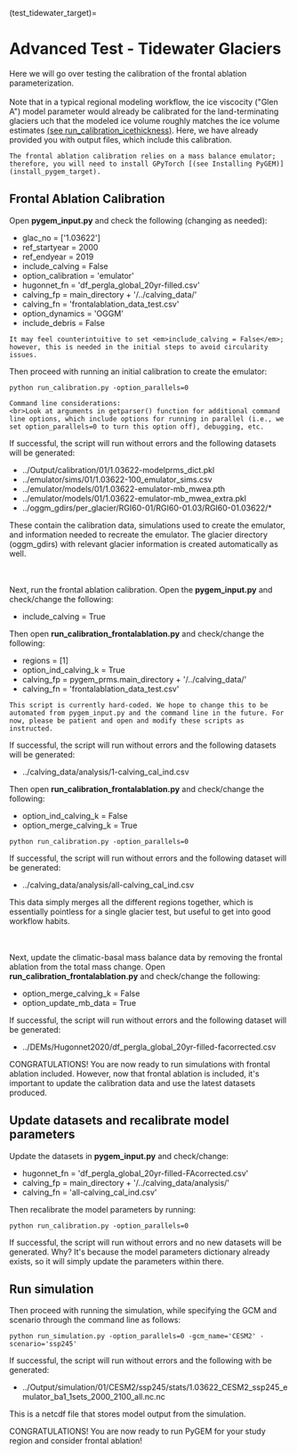 (test_tidewater_target)=
# Advanced Test - Tidewater Glaciers
Here we will go over testing the calibration of the frontal ablation parameterization. <br><br>Note that in a typical regional modeling workflow, the ice viscocity ("Glen A") model parameter would already be calibrated for the land-terminating glaciers uch that the modeled ice volume roughly matches the ice volume estimates [(see run_calibration_icethickness)](run_calibration_icethickness_overview_target). Here, we have already provided you with output files, which include this calibration.
```{warning}
The frontal ablation calibration relies on a mass balance emulator; therefore, you will need to install GPyTorch [(see Installing PyGEM)](install_pygem_target).
```

## Frontal Ablation Calibration
Open **pygem_input.py** and check the following (changing as needed):
* glac_no = ['1.03622']
* ref_startyear = 2000
* ref_endyear = 2019
* include_calving = False
* option_calibration = 'emulator'
* hugonnet_fn = 'df_pergla_global_20yr-filled.csv'
* calving_fp = main_directory + '/../calving_data/'
* calving_fn = 'frontalablation_data_test.csv'
* option_dynamics = 'OGGM'
* include_debris = False

```{note}
It may feel counterintuitive to set <em>include_calving = False</em>; however, this is needed in the initial steps to avoid circularity issues.
```
Then proceed with running an initial calibration to create the emulator:
```
python run_calibration.py -option_parallels=0
```
```{note}
Command line considerations:
<br>Look at arguments in getparser() function for additional command line options, which include options for running in parallel (i.e., we set option_parallels=0 to turn this option off), debugging, etc.
```
If successful, the script will run without errors and the following datasets will be generated:
* ../Output/calibration/01/1.03622-modelprms_dict.pkl
* ../emulator/sims/01/1.03622-100_emulator_sims.csv
* ../emulator/models/01/1.03622-emulator-mb_mwea.pth
* ../emulator/models/01/1.03622-emulator-mb_mwea_extra.pkl
* ../oggm_gdirs/per_glacier/RGI60-01/RGI60-01.03/RGI60-01.03622/*

These contain the calibration data, simulations used to create the emulator, and information needed to recreate the emulator. The glacier directory (oggm_gdirs) with relevant glacier information is created automatically as well.

<br><br>Next, run the frontal ablation calibration. Open the **pygem_input.py** and check/change the following:
* include_calving = True

Then open **run_calibration_frontalablation.py** and check/change the following:
* regions = [1]
* option_ind_calving_k = True
* calving_fp = pygem_prms.main_directory + '/../calving_data/'
* calving_fn = 'frontalablation_data_test.csv'

```{warning}
This script is currently hard-coded. We hope to change this to be automated from pygem_input.py and the command line in the future. For now, please be patient and open and modify these scripts as instructed.
```
If successful, the script will run without errors and the following datasets will be generated:
* ../calving_data/analysis/1-calving_cal_ind.csv

Then open **run_calibration_frontalablation.py** and check/change the following:
* option_ind_calving_k = False
* option_merge_calving_k = True
```
python run_calibration.py -option_parallels=0
```
If successful, the script will run without errors and the following dataset will be generated: 
* ../calving_data/analysis/all-calving_cal_ind.csv

This data simply merges all the different regions together, which is essentially pointless for a single glacier test, but useful to get into good workflow habits.

<br><br> Next, update the climatic-basal mass balance data by removing the frontal ablation from the total mass change. Open **run_calibration_frontalablation.py** and check/change the following:
* option_merge_calving_k = False
* option_update_mb_data = True

If successful, the script will run without errors and the following dataset will be generated:
* ../DEMs/Hugonnet2020/df_pergla_global_20yr-filled-facorrected.csv

CONGRATULATIONS! You are now ready to run simulations with frontal ablation included. However, now that frontal ablation is included, it's important to update the calibration data and use the latest datasets produced.

## Update datasets and recalibrate model parameters
Update the datasets in **pygem_input.py** and check/change:
* hugonnet_fn = 'df_pergla_global_20yr-filled-FAcorrected.csv'
* calving_fp = main_directory + '/../calving_data/analysis/'
* calving_fn = 'all-calving_cal_ind.csv'

Then recalibrate the model parameters by running:
```
python run_calibration.py -option_parallels=0
```

If successful, the script will run without errors and no new datasets will be generated. Why? It's because the model parameters dictionary already exists, so it will simply update the parameters within there.


## Run simulation
Then proceed with running the simulation, while specifying the GCM and scenario through the command line as follows:
```
python run_simulation.py -option_parallels=0 -gcm_name='CESM2' -scenario='ssp245'
```
If successful, the script will run without errors and the following with be generated: 
* ../Output/simulation/01/CESM2/ssp245/stats/1.03622_CESM2_ssp245_emulator_ba1_1sets_2000_2100_all.nc.nc

This is a netcdf file that stores model output from the simulation.

CONGRATULATIONS! You are now ready to run PyGEM for your study region and consider frontal ablation!